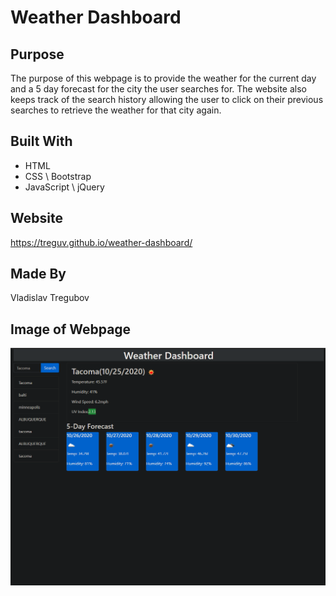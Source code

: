 # Weather Dashboard

## Purpose
The purpose of this webpage is to provide the weather for the current day and a 5 day forecast for the city the user searches for. The website also keeps track of the search history allowing the user to click on their previous searches to retrieve the weather for that city again.

## Built With
* HTML
* CSS \ Bootstrap
* JavaScript \ jQuery

## Website
https://treguv.github.io/weather-dashboard/
## Made By
Vladislav Tregubov
## Image of Webpage
![Image of webpage](/assets/img/web-screenshot-png.png)
